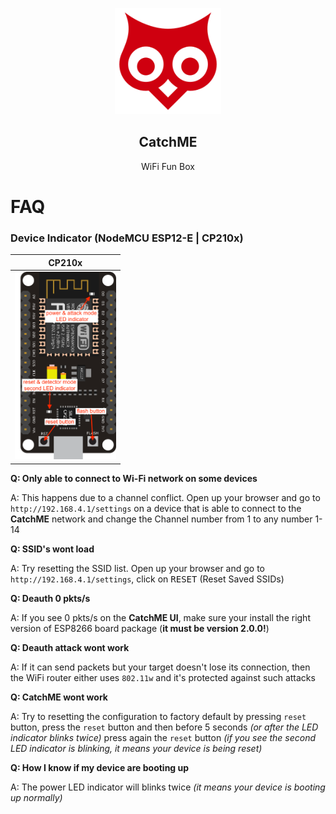 <p align="center">
    <a href="#">
        <img src="../Tools/assets/logo/catchme.png" height="170px">
    </a>
    <h2 align="center">Catch<b>ME</b></h2>
    <p align="center">WiFi Fun Box</p>
<p>

# FAQ
### Device Indicator (NodeMCU ESP12-E | CP210x)

|CP210x|
|:---:|
|<img src="assets/CP210x-board.png" height="300px">|

**Q: Only able to connect to Wi-Fi network on some devices**

A: This happens due to a channel conflict. Open up your browser and go to `http://192.168.4.1/settings` on a device that is able to connect to the **CatchME** network and change the Channel number from 1 to any number 1-14

**Q: SSID's wont load**

A: Try resetting the SSID list. Open up your browser and go to `http://192.168.4.1/settings`, click on <kbd>RESET</kbd> (Reset Saved SSIDs)

**Q: Deauth 0 pkts/s**

A: If you see 0 pkts/s on the **CatchME UI**, make sure your install the right version of ESP8266 board package (**it must be version 2.0.0!**)

**Q: Deauth attack wont work**

A: If it can send packets but your target doesn't lose its connection, then the WiFi router either uses `802.11w` and it's protected against such attacks

**Q: CatchME wont work**

A: Try to resetting the configuration to factory default by pressing `reset` button, press the `reset` button and then before 5 seconds *(or after the LED indicator blinks twice)* press again the `reset` button *(if you see the second LED indicator is blinking, it means your device is being reset)*

**Q: How I know if my device are booting up**

A: The power LED indicator will blinks twice *(it means your device is booting up normally)*